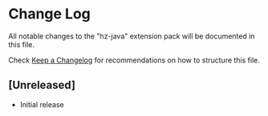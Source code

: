 # Change Log

All notable changes to the "hz-java" extension pack will be documented in this file.

Check [Keep a Changelog](http://keepachangelog.com/) for recommendations on how to structure this file.

## [Unreleased]

- Initial release
